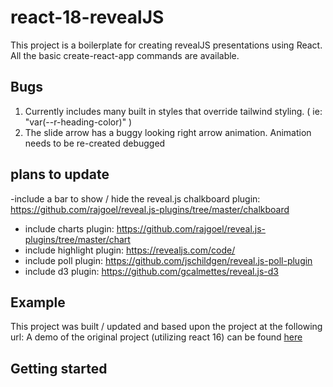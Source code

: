 # react-18-revealJS

This project is a boilerplate for creating revealJS presentations using React.
All the basic create-react-app commands are available.

## Bugs
1. Currently includes many built in styles that override tailwind styling. ( ie: "var(--r-heading-color)" )
2. The slide arrow has a buggy looking right arrow animation. Animation needs to be re-created  debugged

## plans to update
-include a bar to show / hide the reveal.js chalkboard plugin: https://github.com/rajgoel/reveal.js-plugins/tree/master/chalkboard
- include charts plugin: https://github.com/rajgoel/reveal.js-plugins/tree/master/chart
- include highlight plugin: https://revealjs.com/code/
- include poll plugin: https://github.com/jschildgen/reveal.js-poll-plugin
- include d3 plugin: https://github.com/gcalmettes/reveal.js-d3

## Example

This project was built / updated and based upon the project at the following url: A demo of the original project (utilizing react 16) can be found [here](https://cberthou.github.io/revealjs-react-boilerplate/)

## Getting started

